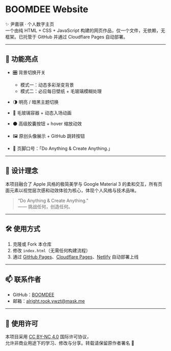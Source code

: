 # BOOMDEE Website

✨ 尹嘉骐 · 个人数字主页  
一个由纯 HTML + CSS + JavaScript 构建的网页作品，仅一个文件，无依赖，无框架。已托管于 GitHub 并通过 Cloudflare Pages 自动部署。

---

## 🚀 功能亮点

- 🎛️ 背景切换开关  
  - 模式一：动态多彩渐变背景  
  - 模式二：必应每日壁纸 + 毛玻璃模糊处理

- 🌗 明亮 / 暗黑主题切换

- 🧊 毛玻璃容器 + 动态入场动画

- ⚫ 高级胶囊按钮 + hover 缩放动效

- 🖼️ 原创头像展示 + GitHub 跳转按钮

- 📝 页脚口号：「Do Anything & Create Anything.」

---

## 🎨 设计理念

本项目融合了 Apple 风格的极简美学与 Google Material 3 的柔和交互，所有页面元素以视觉层次感和动效体验为核心，体现个人风格与技术品味。

> “Do Anything & Create Anything.”  
> —— 挑战任何，创造任何。

---

## 🛠 使用方式

1. 克隆或 Fork 本仓库  
2. 修改 `index.html`（无需任何构建流程）  
3. 通过 [GitHub Pages](https://pages.github.com)、[Cloudflare Pages](https://pages.cloudflare.com)、[Netlify](https://www.netlify.com) 自动部署上线

---

## 📫 联系作者

- GitHub：[BOOMDEE](https://github.com/BOOMDEE)  
- 邮箱：[alright.rook.ywzt@mask.me](mailto:alright.rook.ywzt@mask.me)

---

## 📄 使用许可

本项目采用 [CC BY-NC 4.0](https://creativecommons.org/licenses/by-nc/4.0/) 国际许可协议，  
允许非商业用途下的学习、修改与分享。转载请保留原作者署名 🙏
